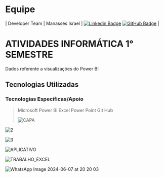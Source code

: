 # Equipe
| Developer Team  | Manassés Israel              |   [![Linkedin Badge](https://img.shields.io/badge/Linkedin-blue?style=flat-square&logo=Linkedin&logoColor=white)](https://www.linkedin.com/in/lucas-barsaglini-71774b188?trk=contact-info) [![GitHub Badge](https://img.shields.io/badge/GitHub-111217?style=flat-square&logo=github&logoColor=white)](https://github.com/Barsaglini99) |


# ATIVIDADES INFORMÁTICA 1° SEMESTRE


 Dados referente a visualizações do Power BI
## Tecnologias Utilizadas

 ### Tecnologias Específicas/Apoio
 > Microsoft Power Bi
>Excel
> Power Point
Git Hub
>
> ![CAPA](https://github.com/MANASSES2710/E4-INFO/assets/163482609/7d8793b8-98eb-4ff2-bd03-d0beb4d8ae85)
>
>
>
>
>
>
>
>
> 
> 
![2](https://github.com/MANASSES2710/E4-INFO/assets/163482609/b4a5327b-1381-4531-a86e-59cd6823fd3d)






> 
![3](https://github.com/MANASSES2710/E4-INFO/assets/163482609/0ec33e62-22f1-4461-a632-b723f96e5a96)








![APLICATIVO](https://github.com/MANASSES2710/E4-INFO/assets/163482609/a219ddc5-f63d-4f2b-a59d-ea6cc980c325)









![TRABALHO_EXCEL](https://github.com/MANASSES2710/E4-INFO/assets/163482609/e7bd561c-db73-4b56-8996-920270e8ae93)









![WhatsApp Image 2024-06-07 at 20 20 03](https://github.com/MANASSES2710/E4-INFO/assets/163482609/011ca08e-5620-4639-82a8-be2d0485d719)







